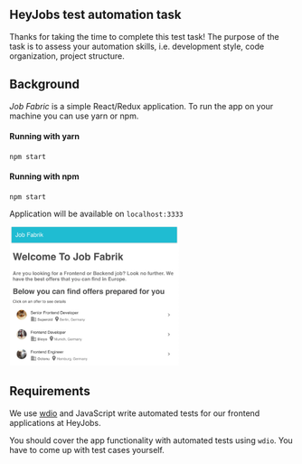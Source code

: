 ## HeyJobs test automation task
Thanks for taking the time to complete this test task! The purpose of the task is to assess your automation skills, i.e. development style, code organization, project structure.

## Background
_Job Fabric_ is a simple React/Redux application. To run the app on your machine you can use yarn or npm.

#### Running with yarn

```
npm start
```

#### Running with npm
```
npm start
```

Application will be available on `localhost:3333`

<img src="img/screenshot.png" width="300">

## Requirements
We use [wdio](http://webdriver.io/) and JavaScript write automated tests for our frontend applications at HeyJobs.

You should cover the app functionality with automated tests using `wdio`. You have to come up with test cases yourself.
